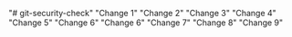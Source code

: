 "# git-security-check" 
"Change 1" 
"Change 2" 
"Change 3" 
"Change 4" 
"Change 5" 
"Change 6" 
"Change 6" 
"Change 7" 
"Change 8" 
"Change 9" 

